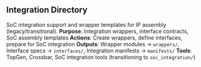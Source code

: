 ## Integration Directory
SoC integration support and wrapper templates for IP assembly (legacy/transitional).
**Purpose**: Integration wrappers, interface contracts, SoC assembly templates
**Actions**: Create wrappers, define interfaces, prepare for SoC integration
**Outputs**: Wrapper modules → `wrappers/`, Interface specs → `interfaces/`, Integration manifests → `manifests/`
**Tools**: TopGen, Crossbar, SoC integration tools (transitioning to `soc_integration/`)
